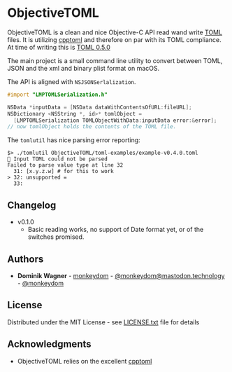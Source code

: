 # ObjectiveTOML

ObjectiveTOML is a clean and nice Objective-C API read wand write [TOML](https://github.com/toml-lang/toml) files. It is utilizing [cpptoml](https://github.com/skystrife/cpptoml) and therefore on par with its TOML compliance. At time of writing this is [TOML 0.5.0](https://github.com/toml-lang/toml/blob/master/versions/en/toml-v0.5.0.md)

The main project is a small command line utility to convert between TOML, JSON and the xml and binary plist format on macOS.

The API is aligned with `NSJSONSerlalization`.

```objectivec
#import "LMPTOMLSerialization.h"

NSData *inputData = [NSData dataWithContentsOfURL:fileURL];
NSDictionary <NSString *, id>* tomlObject = 
  [LMPTOMLSerialization TOMLObjectWithData:inputData error:&error];
// now tomlObject holds the contents of the TOML file. 

```

The `tomlutil` has nice parsing error reporting:

```
$> ./tomlutil ObjectiveTOML/toml-examples/example-v0.4.0.toml 
🚫 Input TOML could not be parsed
Failed to parse value type at line 32
  31: [x.y.z.w] # for this to work
> 32: unsupported =
  33: 
```

## Changelog

* v0.1.0
	* Basic reading works, no support of Date format yet, or of the switches promised.  	

## Authors

* **Dominik Wagner** - [monkeydom](https://github.com/monkeydom) - [@monkeydom@mastodon.technology](https://mastodon.technology/@monkeydom) - [@monkeydom](https://twitter.com/monkeydom)

## License

Distributed under the MIT License - see [LICENSE.txt](LICENSE.txt) file for details

## Acknowledgments

* ObjectiveTOML relies on the excellent [cpptoml](https://github.com/skystrife/cpptoml)


